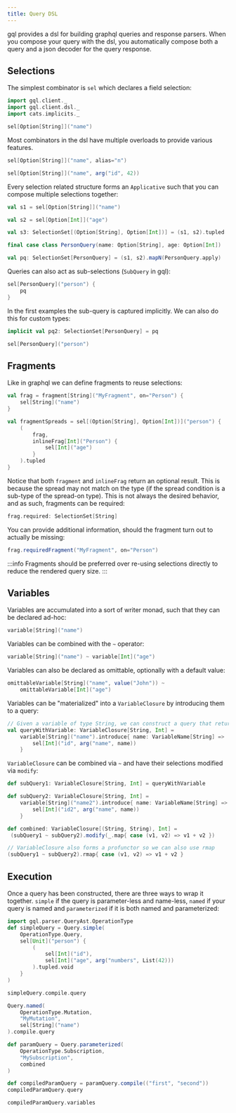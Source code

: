 ```yaml
---
title: Query DSL
---
```

gql provides a dsl for building graphql queries and response parsers.
When you compose your query with the dsl, you automatically compose both a query and a json decoder for the query response.

## Selections
The simplest combinator is `sel` which declares a field selection:
```scala mdoc
import gql.client._
import gql.client.dsl._
import cats.implicits._

sel[Option[String]]("name")
```
Most combinators in the dsl have multiple overloads to provide various features.
```scala mdoc:silent
sel[Option[String]]("name", alias="n")

sel[Option[String]]("name", arg("id", 42))
```

Every selection related structure forms an `Applicative` such that you can compose multiple selections together:
```scala mdoc:silent
val s1 = sel[Option[String]]("name")

val s2 = sel[Option[Int]]("age")

val s3: SelectionSet[(Option[String], Option[Int])] = (s1, s2).tupled

final case class PersonQuery(name: Option[String], age: Option[Int])

val pq: SelectionSet[PersonQuery] = (s1, s2).mapN(PersonQuery.apply)
```

Queries can also act as sub-selections (`SubQuery` in gql):
```scala mdoc:silent
sel[PersonQuery]("person") {
    pq
}
```

In the first examples the sub-query is captured implicitly.
We can also do this for custom types:
```scala mdoc:silent
implicit val pq2: SelectionSet[PersonQuery] = pq

sel[PersonQuery]("person")
```

## Fragments
Like in graphql we can define fragments to reuse selections:
```scala mdoc:silent
val frag = fragment[String]("MyFragment", on="Person") {
    sel[String]("name")
}

val fragmentSpreads = sel[(Option[String], Option[Int])]("person") {
    (
        frag,
        inlineFrag[Int]("Person") {
            sel[Int]("age")
        }
    ).tupled
}
```
Notice that both `fragment` and `inlineFrag` return an optional result.
This is because the spread may not match on the type (if the spread condition is a sub-type of the spread-on type).
This is not always the desired behavior, and as such, fragments can be required:
```scala mdoc:silent
frag.required: SelectionSet[String]
```
You can provide additional information, should the fragment turn out to actually be missing:
```scala mdoc:silent
frag.requiredFragment("MyFragment", on="Person")
```

:::info
Fragments should be preferred over re-using selections directly to reduce the rendered query size.
:::

## Variables

Variables are accumulated into a sort of writer monad, such that they can be declared ad-hoc:
```scala mdoc
variable[String]("name")
```
Variables can be combined with the `~` operator:
```scala mdoc
variable[String]("name") ~ variable[Int]("age")
```
Variables can also be declared as omittable, optionally with a default value:
```scala mdoc
omittableVariable[String]("name", value("John")) ~
    omittableVariable[Int]("age")
```

Variables can be "materialized" into a `VariableClosure` by introducing them to a query:
```scala mdoc:silent
// Given a variable of type String, we can construct a query that returns an Int
val queryWithVariable: VariableClosure[String, Int] = 
    variable[String]("name").introduce{ name: VariableName[String] =>
        sel[Int]("id", arg("name", name))
    }
```

`VariableClosure` can be combined via `~` and have their selections modified via `modify`:
```scala mdoc:silent
def subQuery1: VariableClosure[String, Int] = queryWithVariable

def subQuery2: VariableClosure[String, Int] = 
    variable[String]("name2").introduce{ name: VariableName[String] =>
        sel[Int]("id2", arg("name", name))
    }

def combined: VariableClosure[(String, String), Int] = 
 (subQuery1 ~ subQuery2).modify(_.map{ case (v1, v2) => v1 + v2 })

// VariableClosure also forms a profunctor so we can also use rmap
(subQuery1 ~ subQuery2).rmap{ case (v1, v2) => v1 + v2 }
```

## Execution
Once a query has been constructed, there are three ways to wrap it together.
`simple` if the query is parameter-less and name-less, `named` if your query is named and `parameterized` if it is both named and parameterized:
```scala mdoc
import gql.parser.QueryAst.OperationType
def simpleQuery = Query.simple(
    OperationType.Query,
    sel[Unit]("person") {
        (
            sel[Int]("id"),
            sel[Int]("age", arg("numbers", List(42)))
        ).tupled.void
    }
)

simpleQuery.compile.query

Query.named(
    OperationType.Mutation,
    "MyMutation",
    sel[String]("name")
).compile.query

def paramQuery = Query.parameterized(
    OperationType.Subscription,
    "MySubscription",
    combined
)

def compiledParamQuery = paramQuery.compile(("first", "second"))
compiledParamQuery.query

compiledParamQuery.variables
```